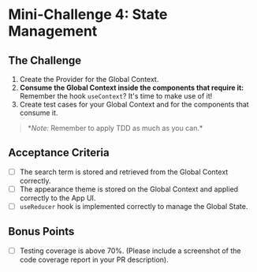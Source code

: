 # Mini-Challenge 4: State Management

## The Challenge

1. Create the Provider for the Global Context.
2. **Consume the Global Context inside the components that require it:** Remember the hook `useContext`? It's time to make use of it!
3. Create test cases for your Global Context and for the components that consume it.

> \*_Note:_ Remember to apply TDD as much as you can.\*

## Acceptance Criteria

- [ ] The search term is stored and retrieved from the Global Context correctly.
- [ ] The appearance theme is stored on the Global Context and applied correctly to the App UI.
- [ ] `useReducer` hook is implemented correctly to manage the Global State.

## Bonus Points

- [ ] Testing coverage is above 70%. (Please include a screenshot of the code coverage report in your PR description).
